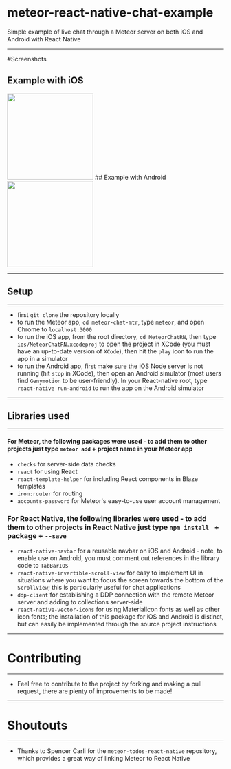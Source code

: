 # meteor-react-native-chat-example
Simple example of live chat through a Meteor server on both iOS and Android with React Native

***
#Screenshots

## Example with iOS

<image src="https://raw.githubusercontent.com/tgoldenberg/meteor-react-native-chat-example/master/meteor-chat-1.png" width="200px"/>
## Example with Android

<image src="https://raw.githubusercontent.com/tgoldenberg/meteor-react-native-chat-example/master/meteor-chat-2.png" width="200px"/>

*** 
## Setup 
****

- first `git clone` the repository locally
- to run the Meteor app, `cd meteor-chat-mtr`, type `meteor`, and open Chrome to `localhost:3000`
- to run the iOS app, from the root directory, `cd MeteorChatRN`, then type `ios/MeteorChatRN.xcodeproj` to open the project in XCode (you must have an up-to-date version of `XCode`), then hit the `play` icon to run the app in a simulator
- to run the Android app, first make sure the iOS Node server is not running (hit `stop` in XCode), then open an Android simulator (most users find `Genymotion` to be user-friendly). In your React-native root, type `react-native run-android` to run the app on the Android simulator

*** 
## Libraries used
**** 

#### For Meteor, the following packages were used - to add them to other projects just type `meteor add` + project name in your Meteor app
  - `checks` for server-side data checks
  - `react` for using React 
  - `react-template-helper` for including React components in Blaze templates
  - `iron:router` for routing
  - `accounts-password` for Meteor's easy-to-use user account management
  
### For React Native, the following libraries were used - to add them to other projects in React Native just type `npm install ` + package + `--save`
  - `react-native-navbar` for a reusable navbar on iOS and Android - note, to enable use on Android, you must comment out references in the library code to `TabBarIOS`
  - `react-native-invertible-scroll-view` for easy to implement UI in situations where you want to focus the screen towards the bottom of the `ScrollView`; this is particularly useful for chat applications
  - `ddp-client` for establishing a DDP connection with the remote Meteor server and adding to collections server-side
  - `react-native-vector-icons` for using MaterialIcon fonts as well as other icon fonts; the installation of this package for iOS and Android is distinct, but can easily be implemented through the source project instructions

**** 
# Contributing
**** 
- Feel free to contribute to the project by forking and making a pull request, there are plenty of improvements to be made!

****
# Shoutouts
**** 

- Thanks to Spencer Carli for the `meteor-todos-react-native` repository, which provides a great way of linking Meteor to React Native
